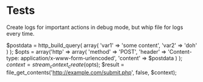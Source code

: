 # Tests

Create logs for important actions in debug mode, but whip 
file for logs every time.

$postdata = http_build_query(
array(
'var1' => 'some content',
'var2' => 'doh'
)
);
$opts = array('http' =>
array(
'method'  => 'POST',
'header'  => 'Content-type: application/x-www-form-urlencoded',
'content' => $postdata
)
);
$context  = stream_context_create($opts);
$result = file_get_contents('http://example.com/submit.php', false, $context);



